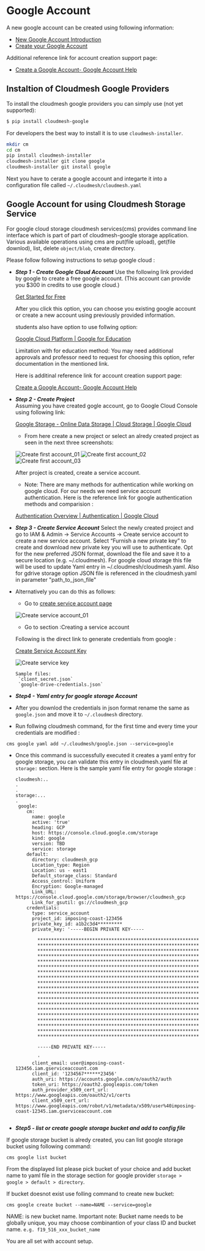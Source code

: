 # Google Account

A new google account can be created using following information:

* [New Google Account Introduction](https://myaccount.google.com/intro)
* [Create your Google Account](https://accounts.google.com/signup/v2/webcreateaccount?service=cloudconsole&continue=https%3A%2F%2Fcloud.google.com%2Fstorage%2F%3Frefresh%3D1&gmb=exp&biz=false&flowName=GlifWebSignIn&flowEntry=SignUp&nogm=true)
 
Additional reference link for account creation support page:
  
* [Create a Google Account- Google Account Help](<https://support.google.com/accounts/answer/27441>)

## Instaltion of Cloudmesh Google Providers

To install the cloudmesh google providers you can simply use (not yet supported):

```bash
$ pip install cloudmesh-google
```

For developers the best way to install it is to use `cloudmesh-installer`. 

```bash
mkdir cm
cd cm
pip install cloudmesh-installer
cloudmesh-installer git clone google
cloudmesh-installer git install google
```

Next you have to cerate a google account and integarte it into a configuration
file called `~/.cloudmesh/cloudmesh.yaml`

## Google Account for using Cloudmesh Storage Service

For google cloud storage cloudmesh services(cms) provides command line interface 
which is part of part of cloudmesh-google storage application. Various available 
operations using cms are put(file upload), get(file downlod), list, 
delete `object/blob`, create directory.

Please follow following instructions to setup google cloud :

* ***Step 1 - Create Google Cloud Account*** Use the following link provided
by google to create a free google account. (This account can provide
you $300 in credits to use google cloud.)

  [Get Started for Free](https://console.cloud.google.com/freetrial?_ga=2.36435558.-733144975.1575249772&_gac=1.216762084.1575249889.CjwKCAiA5o3vBRBUEiwA9PVzavyytvYEKObpJV-GtriRXXj9JCtqPkm3TEpyZ6pDgOHWgDXuqZ7tFBoCjacQAvD_BwE)

  After you click this option, you can choose you existing google account or
  create a new account using previously provided information.
  
 

  students also have option to use follwing option:
  
  [Google Cloud Platform | Google for Education](https://edu.google.com/products/google-cloud-platform/?utm_source=google&utm_medium=cpc&utm_campaign=na-US-all-en-dr-bkws-all-all-trial-b-dr-1007179&utm_content=text-ad-none-any-DEV_c-CRE_182323152622-ADGP_Hybrid%20%7C%20AW%20SEM%20%7C%20SKWS%20%7C%20US%20%7C%20en%20%7C%20Multi%20~%20Student-KWID_43700018304461092-kwd-285517564251&utm_term=KW_%2Bstudent%20%2Bcloud-ST_%2BStudent%20%2BCloud&gclid=EAIaIQobChMI07zC9eeV5gIVhMBkCh2yMwA2EAAYASAAEgKmHfD_BwE&modal_active=none)

  Limitation with for education method: You may need additional approvals and
  professor need to request for choosing this option, refer documentation in
  the mentioned link.
  
  Here is additinal reference link for account creation support page:
  
  [Create a Google Account- Google Account Help](<https://support.google.com/accounts/answer/27441>)



* ***Step 2 - Create Project***  
  Assuming you have created gogle account, go to Google Cloud Console using following link:
  
  [Google Storage - Online Data Storage | Cloud Storage | Google Cloud](<https://console.cloud.google.com/>)
  
   * From here create a new project or select an alredy created project as seen in the next three screenshots:
   
   ![Create first account_01](images/MyFirstAccount_01.png)
   ![Create first account_02](images/MyFirstAccount_02.png)
   ![Create first account_03](images/MyFirstAccount_03.png)
   
   After project is created, create a service account.
  * Note: There are many methods for authentication while working on google cloud. 
  For our needs we need service account authentication. 
  Here is the reference link for google authentication methods and comparision :
  
  [Authentication Overview | Authentication | Google Cloud](https://cloud.google.com/docs/authentication/)
  
* ***Step 3 - Create Service Account*** Select the newly created
  project and go to IAM & Admin -> Service Accounts -> Create service
  account to create a new service account. Select “Furnish a new private
  key” to create and download new private key you will use to
  authenticate. Opt for the new preferred JSON format, download the file
  and save it to a secure location (e.g. ~/.cloudmesh). For google cloud storage 
  this file will be used to update Yaml entry in ~/.cloudmesh/cloudmesh.yaml.
  Also for gdrive storage option JSON file is referenced in the
  cloudmesh.yaml in parameter "path_to_json_file"

* Alternatively you can do this as follows:

   * Go to [create service account page](https://cloud.google.com/docs/authentication/production)
   
   ![Create service account_01](images/CreateServiceAccount_01.png)

   * Go to section :Creating a service account 
   
  Following is the direct link to generate credentials from google :
  
    [Create Service Account Key](https://console.cloud.google.com/apis/credentials/serviceaccountkey)
    
    ![Create service key](images/CreateServiceKey_01.png)

      Sample files:
       `client_secret.json` 
       `google-drive-credentials.json`

* ***Step4 - Yaml entry for google storage Account*** 

* After you downlod the credentials in json format rename the same as
  `google.json` and move it to `~/.cloudmesh` directory.

* Run follwing cloudmesh command, for the first time and every time your
  credentials are modified :

```
cms google yaml add ~/.cloudmesh/google.json --service=google
```

* Once this command is successfully executed it creates a yaml entry for google
storage, you can validate this entry in cloudmesh.yaml file at `storage:` section.
 Here is the sample yaml file entry for google storage :

  ```
  cloudmesh:..
  .
  .
  storage:...
  .
   google:
      cm:
        name: google
        active: 'true'
        heading: GCP
        host: https://console.cloud.google.com/storage
        kind: google
        version: TBD
        service: storage
      default:
        directory: cloudmesh_gcp
        Location_type: Region
        Location: us - east1  
        Default_storage_class: Standard
        Access_control: Uniform
        Encryption: Google-managed
        Link_URL: https://console.cloud.google.com/storage/browser/cloudmesh_gcp
        Link_for_gsutil: gs://cloudmesh_gcp
      credentials:
        type: service_account
        project_id: imposing-coast-123456
        private_key_id: a1b2c3d4*********
        private_key: '-----BEGIN PRIVATE KEY-----

          ***********************************************************
          ***********************************************************
          ***********************************************************
          ***********************************************************
          ***********************************************************
          ***********************************************************
          ***********************************************************
          ***********************************************************
          ***********************************************************
          ***********************************************************
          ***********************************************************
          ***********************************************************
          ***********************************************************
          ***********************************************************
          ***********************************************************
          ***********************************************************
          ***********************************************************
          ***********************************************************
          ***********************************************************

          -----END PRIVATE KEY-----

          '
        client_email: user@imposing-coast-123456.iam.gserviceaccount.com
        client_id: '1234567******23456'
        auth_uri: https://accounts.google.com/o/oauth2/auth
        token_uri: https://oauth2.googleapis.com/token
        auth_provider_x509_cert_url: https://www.googleapis.com/oauth2/v1/certs
        client_x509_cert_url: https://www.googleapis.com/robot/v1/metadata/x509/user%40imposing-coast-12345.iam.gserviceaccount.com
   
   ```
* ***Step5 - list or create  google storage bucket and add to config file*** 

If google storage bucket is alredy created, you can list google storage bucket using following command:
```
cms google list bucket
```
From the displayed list please pick bucket of your choice and add bucket name to yaml 
file in the storage section for google provider  `storage > google > default > directory`.

If bucket doesnot exist use folling command to create new bucket:

```
cms google create bucket --name=NAME --service=google

```
NAME: is new bucket name.
Important note: Bucket name needs to be globally unique, you may choose combinantion
of your class ID and bucket name. 
`e.g. f19_516_xxx_bucket_name`

You are all set with account setup.

